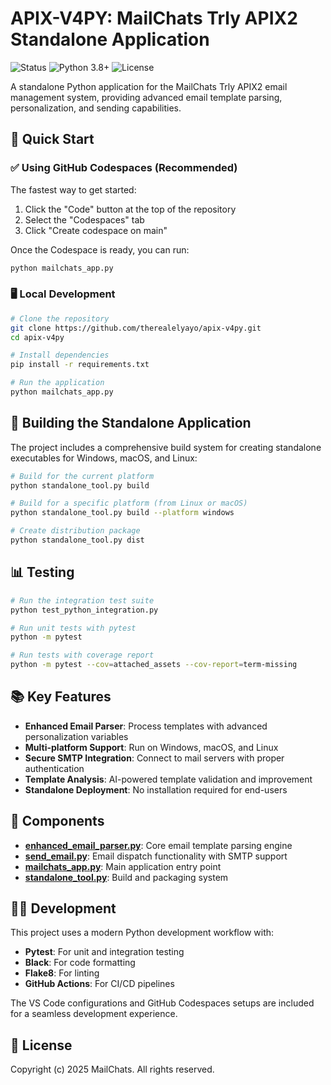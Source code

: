 # APIX-V4PY: MailChats Trly APIX2 Standalone Application

![Status](https://img.shields.io/badge/status-active-brightgreen)
![Python 3.8+](https://img.shields.io/badge/python-3.8%2B-blue)
![License](https://img.shields.io/badge/license-proprietary-red)

A standalone Python application for the MailChats Trly APIX2 email management system, providing advanced email template parsing, personalization, and sending capabilities.

## 🚀 Quick Start

### ✅ Using GitHub Codespaces (Recommended)

The fastest way to get started:

1. Click the "Code" button at the top of the repository
2. Select the "Codespaces" tab
3. Click "Create codespace on main"

Once the Codespace is ready, you can run:

```bash
python mailchats_app.py
```

### 🖥️ Local Development

```bash
# Clone the repository
git clone https://github.com/therealelyayo/apix-v4py.git
cd apix-v4py

# Install dependencies
pip install -r requirements.txt

# Run the application
python mailchats_app.py
```

## 🔨 Building the Standalone Application

The project includes a comprehensive build system for creating standalone executables for Windows, macOS, and Linux:

```bash
# Build for the current platform
python standalone_tool.py build

# Build for a specific platform (from Linux or macOS)
python standalone_tool.py build --platform windows

# Create distribution package
python standalone_tool.py dist
```

## 📊 Testing

```bash
# Run the integration test suite
python test_python_integration.py

# Run unit tests with pytest
python -m pytest

# Run tests with coverage report
python -m pytest --cov=attached_assets --cov-report=term-missing
```

## 📚 Key Features

- **Enhanced Email Parser**: Process templates with advanced personalization variables
- **Multi-platform Support**: Run on Windows, macOS, and Linux
- **Secure SMTP Integration**: Connect to mail servers with proper authentication
- **Template Analysis**: AI-powered template validation and improvement
- **Standalone Deployment**: No installation required for end-users

## 🧰 Components

- **[enhanced_email_parser.py](attached_assets/enhanced_email_parser.py)**: Core email template parsing engine
- **[send_email.py](attached_assets/send_email.py)**: Email dispatch functionality with SMTP support
- **[mailchats_app.py](mailchats_app.py)**: Main application entry point
- **[standalone_tool.py](standalone_tool.py)**: Build and packaging system

## 👨‍💻 Development

This project uses a modern Python development workflow with:

- **Pytest**: For unit and integration testing
- **Black**: For code formatting
- **Flake8**: For linting
- **GitHub Actions**: For CI/CD pipelines

The VS Code configurations and GitHub Codespaces setups are included for a seamless development experience.

## 📄 License

Copyright (c) 2025 MailChats. All rights reserved.